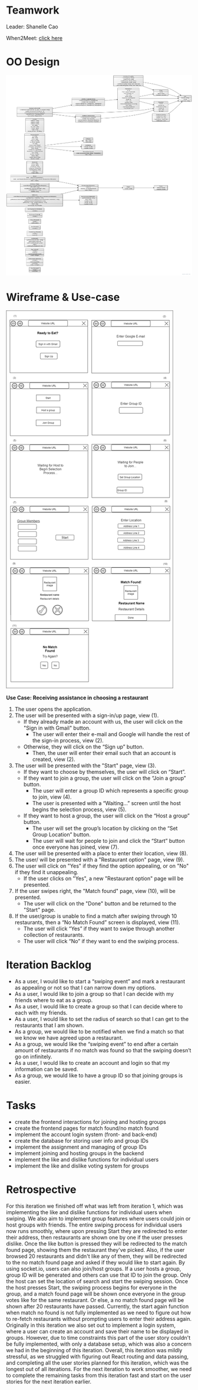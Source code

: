 # Teamwork

Leader: Shanelle Cao

When2Meet: [click here](https://www.when2meet.com/?11286799-FBW9N)

# OO Design
![UML Diagram for iteration 2](assets/uml-diagram-iteration2.png)

# Wireframe & Use-case

![Wireframe](assets/iteration2_wireframe.png)

**Use Case: Receiving assistance in choosing a restaurant**

1. The user opens the application.
2. The user will be presented with a sign-in/up page, view (1).
    - If they already made an account with us, the user will click on the "Sign in with Gmail" button.
      - The user will enter their e-mail and Google will handle the rest of the sign-in process, view (2).
    - Otherwise, they will click on the “Sign up” button.
      - Then, the user will enter their email such that an account is created, view (2).
3. The user will be presented with the "Start" page, view (3).
    - If they want to choose by themselves, the user will click on “Start”.
    - If they want to join a group, the user will click on the “Join a group” button.
      - The user will enter a group ID which represents a specific group to join, view (4).
      - The user is presented with a “Waiting…” screen until the host begins the selection process, view (5).
    - If they want to host a group, the user will click on the “Host a group” button.
      - The user will set the group’s location by clicking on the “Set Group Location” button.
      - The user will wait for people to join and click the “Start” button once everyone has joined, view (7).
4. The user will be presented with a place to enter their location, view (8).
5. The user/ will be presented with a "Restaurant option" page, view (9).
6. The user will click on "Yes" if they find the option appealing, or on "No" if they find it unappealing.
    - If the user clicks on "Yes", a new "Restaurant option" page will be presented.
7. If the user swipes right, the "Match found" page, view (10), will be presented.
      - The user will click on the "Done" button and be returned to the "Start" page.
8. If the user/group is unable to find a match after swiping through 10 restaurants, then a “No Match Found” screen is displayed, view (11).
    - The user will click “Yes” if they want to swipe through another collection of restaurants.
    - The user will click “No” if they want to end the swiping process.

# Iteration Backlog

- As a user, I would like to start a “swiping event” and  mark a restaurant as appealing or not so that I can narrow down my options.
- As a user, I would like to join a group so that I can decide with my friends where to eat as a group.
- As a user, I would like to create a group so that I can decide where to each with my friends.
- As a user, I would like to set the radius of search so that I can get to the restaurants that I am shown.
- As a group, we would like to be notified when we find a match so that we know we have agreed upon a restaurant.
- As a group, we would like the “swiping event” to end after a certain amount of restaurants if no match was found so that the swiping doesn’t go on infinitely.
- As a user, I would like to create an account and login so that my information can be saved.
- As a group, we would like to have a group ID so that joining groups is easier.

# Tasks

- create the frontend interactions for joining and hosting groups
- create the frontend pages for match found/no match found
- implement the account login system (front- and back-end)
- create the database for storing user info and group IDs
- implement the assignment and managing of group IDs
- implement joining and hosting groups in the backend
- implement the like and dislike functions for individual users
- implement the like and dislike voting system for groups

# Retrospective

For this iteration we finished off what was left from iteration 1, which was implementing the like and
dislike functions for individual users when swiping. We also aim to implement group features where users could
join or host groups with friends. The entire swiping process for individual users now runs smoothly, where upon
pressing Start they are redirected to enter their address, then restaurants are shown one by one if the user presses
dislike. Once the like button is pressed they will be redirected to the match found page, showing them the restaurant
they've picked. Also, if the user browsed 20 restaurants and didn't like any of them, they will be redirected to the
no match found page and asked if they would like to start again. By using socket.io, users can also join/host groups.
If a user hosts a group, group ID will be generated and others can use that ID to join the group. Only the host can set
the location of search and start the swiping session. Once the host presses Start, the swiping process begins for everyone
in the group, and a match found page will be shown once everyone in the group votes like for the same restaurant.
Or else, a no match found page will be shown after 20 restaurants have passed. Currently, the start again function when
match no found is not fully implemented as we need to figure out how to re-fetch restaurants without prompting users
to enter their address again. Originally in this iteration we also
set out to implement a login system, where a user can create an account and save their name to be displayed in groups.
However, due to time constraints this part of the user story couldn't be fully implemented, with only a database setup,
which was also a concern we had in the beginning of this iteration. Overall, this iteration was mildly stressful,
as we struggled with figuring out React routing and data passing, and completing all the user stories planned for this
iteration, which was the longest out of all iterations. For the next iteration to work smoother, we need to complete
the remaining tasks from this iteration fast and start on the user stories for the next iteration earlier.